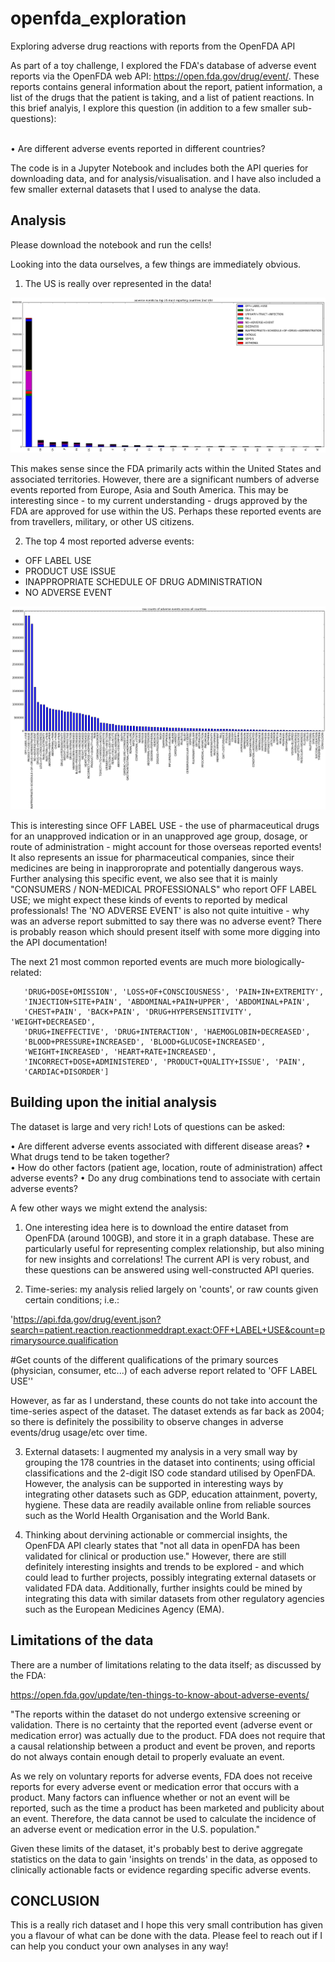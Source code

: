# openfda_exploration
Exploring adverse drug reactions with reports from the OpenFDA API

As part of a toy challenge, I explored the FDA's database of adverse event reports via the OpenFDA web API: https://open.fda.gov/drug/event/. These reports contains general information about the report, patient information, a list of the drugs that the patient is taking, and a list of patient reactions. In this brief analyis, I explore this question (in addition to a few smaller sub-questions):  
 
 
•	Are different adverse events reported in different countries?  


The code is in a Jupyter Notebook and includes both the API queries for downloading data, and for analysis/visualisation. and I have also included a few smaller external datasets that I used to analyse the data. 

Analysis
-

Please download the notebook and run the cells!

Looking into the data ourselves, a few things are immediately obvious.  

1. The US is really over represented in the data!  

![picture](events_by_country.png)

This makes sense since the FDA primarily acts within the United States and associated territories. However, there are a significant numbers of adverse events reported from Europe, Asia and South America. This may be interesting since - to my current understanding - drugs approved by the FDA are approved for use within the US. Perhaps these reported events are from travellers, military, or other US citizens.  


2. The top 4 most reported adverse events:  
  - OFF LABEL USE 
  - PRODUCT USE ISSUE  
  - INAPPROPRIATE SCHEDULE OF DRUG ADMINISTRATION  
  - NO ADVERSE EVENT  

![alt text](common_events.png)

This is interesting since OFF LABEL USE - the use of pharmaceutical drugs for an unapproved indication or in an unapproved age group, dosage, or route of administration - might account for those overseas reported events! It also represents an issue for pharmaceutical companies, since their medicines are being in inapproroprate and potentially dangerous ways. Further analysing this specific event, we also see that it is mainly "CONSUMERS / NON-MEDICAL PROFESSIONALS" who report OFF LABEL USE; we might expect these kinds of events to reported by medical professionals! The 'NO ADVERSE EVENT' is also not quite intuitive - why was an adverse report submitted to say there was no adverse event? There is probably reason which should present itself with some more digging into the API documentation!

The next 21 most common reported events are much more biologically-related:  

       'DRUG+DOSE+OMISSION', 'LOSS+OF+CONSCIOUSNESS', 'PAIN+IN+EXTREMITY',
       'INJECTION+SITE+PAIN', 'ABDOMINAL+PAIN+UPPER', 'ABDOMINAL+PAIN',
       'CHEST+PAIN', 'BACK+PAIN', 'DRUG+HYPERSENSITIVITY', 'WEIGHT+DECREASED',
       'DRUG+INEFFECTIVE', 'DRUG+INTERACTION', 'HAEMOGLOBIN+DECREASED',
       'BLOOD+PRESSURE+INCREASED', 'BLOOD+GLUCOSE+INCREASED',
       'WEIGHT+INCREASED', 'HEART+RATE+INCREASED',
       'INCORRECT+DOSE+ADMINISTERED', 'PRODUCT+QUALITY+ISSUE', 'PAIN',
       'CARDIAC+DISORDER']


Building upon the initial analysis
-

The dataset is large and very rich! Lots of questions can be asked:  

•	Are different adverse events associated with different disease areas?
•	What drugs tend to be taken together?  
•	How do other factors (patient age, location, route of administration) affect adverse events?
•	Do any drug combinations tend to associate with certain adverse events?

A few other ways we might extend the analysis:

1. One interesting idea here is to download the entire dataset from OpenFDA (around 100GB), and store it in a graph database. These are particularly useful for representing complex relationship, but also mining for new insights and correlations! The current API is very robust, and these questions can be answered using well-constructed API queries.

2. Time-series: my analysis relied largely on 'counts', or raw counts given certain conditions; i.e.:

'https://api.fda.gov/drug/event.json?search=patient.reaction.reactionmeddrapt.exact:OFF+LABEL+USE&count=primarysource.qualification

#Get counts of the different qualifications of the primary sources (physician, consumer, etc...) of each adverse report related to 'OFF LABEL USE''

However, as far as I understand, these counts do not take into account the time-series aspect of the dataset. The dataset extends as far back as 2004; so there is definitely the possibility to observe changes in adverse events/drug usage/etc over time.

3. External datasets: I augmented my analysis in a very small way by grouping the 178 countries in the dataset into continents; using official classifications and the 2-digit ISO code standard utilised by OpenFDA. However, the analysis can be supported in interesting ways by integrating other datasets such as GDP, education attainment, poverty, hygiene. These data are readily available online from reliable sources such as the World Health Organisation and the World Bank.

4. Thinking about dervining actionable or commercial insights, the OpenFDA API clearly states that "not all data in openFDA has been validated for clinical or production use." However, there are still definitely interesting insights and trends to be explored - and which could lead to further projects, possibly integrating external datasets or validated FDA data. Additionally, further insights could be mined by integrating this data with similar datasets from other regulatory agencies such as the European Medicines Agency (EMA).  


Limitations of the data
---------

There are a number of limitations relating to the data itself; as discussed by the FDA:

https://open.fda.gov/update/ten-things-to-know-about-adverse-events/

"The reports within the dataset do not undergo extensive screening or validation. There is no certainty that the reported event (adverse event or medication error) was actually due to the product. FDA does not require that a causal relationship between a product and event be proven, and reports do not always contain enough detail to properly evaluate an event.

As we rely on voluntary reports for adverse events, FDA does not receive reports for every adverse event or medication error that occurs with a product. Many factors can influence whether or not an event will be reported, such as the time a product has been marketed and publicity about an event. Therefore, the data cannot be used to calculate the incidence of an adverse event or medication error in the U.S. population."

Given these limits of the dataset, it's probably best to derive aggregate statistics on the data to gain 'insights on trends' in the data, as opposed to clinically actionable facts or evidence regarding specific adverse events. 

CONCLUSION
-

This is a really rich dataset and I hope this very small contribution has given you a flavour of what can be done with the data. Please feel to reach out if I can help you conduct your own analyses in any way!

